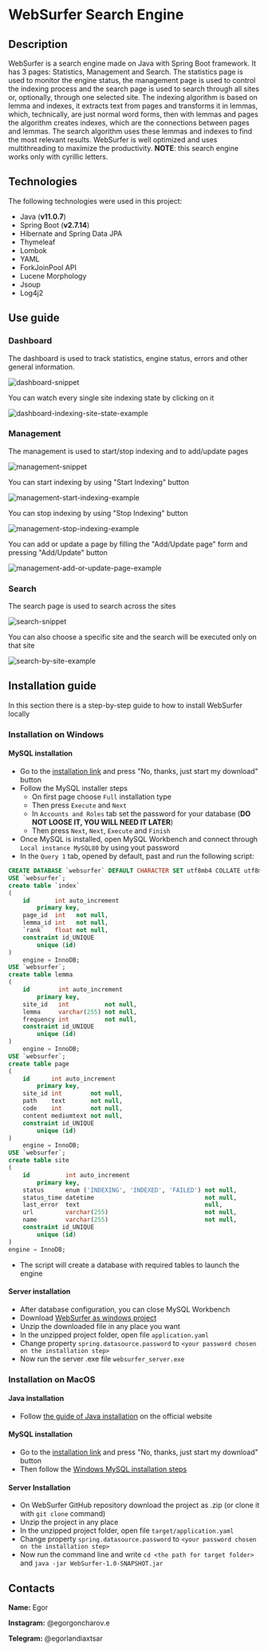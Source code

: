 # WebSurfer Search Engine
## Description
WebSurfer is a search engine made on Java with Spring Boot framework. It has 3 pages: Statistics, Management and Search. The statistics page is used to monitor the engine status, the management page is used to control the indexing process and the search page is used to search through all sites or, optionally, through one selected site. The indexing algorithm is based on lemma and indexes, it extracts text from pages and transforms it in lemmas, which, technically, are just normal word forms, then with lemmas and pages the algorithm creates indexes, which are the connections between pages and lemmas. The search algorithm uses these lemmas and indexes to find the most relevant results. WebSurfer is well optimized and uses multithreading to maximize the productivity. **NOTE**: this search engine works only with cyrillic letters. 
## Technologies
The following technologies were used in this project:
- Java (**v11.0.7**)
- Spring Boot (**v2.7.14**)
- Hibernate and Spring Data JPA
- Thymeleaf
- Lombok
- YAML
- ForkJoinPool API
- Lucene Morphology
- Jsoup
- Log4j2
## Use guide
### Dashboard
The dashboard is used to track statistics, engine status, errors and other general information.

![dashboard-snippet](https://github.com/EgorlandiaxTsar/WebSurferSnippetsStorage/blob/master/static/dashboard-snippet.png?raw=true "Dahboard snippet")

You can watch every single site indexing state by clicking on it

![dashboard-indexing-site-state-example](https://github.com/EgorlandiaxTsar/WebSurferSnippetsStorage/blob/master/static/dashboard-indexing-site-state-example.gif?raw=true "Dashboard indexing site state example")
### Management
The management is used to start/stop indexing and to add/update pages

![management-snippet](https://github.com/EgorlandiaxTsar/WebSurferSnippetsStorage/blob/master/static/management-snippet.png?raw=true "Management snippet")

You can start indexing by using "Start Indexing" button

![management-start-indexing-example](https://github.com/EgorlandiaxTsar/WebSurferSnippetsStorage/blob/master/static/management-start-indexing-example.gif?raw=true "Management start indexing exmaple")

You can stop indexing by using "Stop Indexing" button

![management-stop-indexing-example](https://github.com/EgorlandiaxTsar/WebSurferSnippetsStorage/blob/master/static/management-stop-indexing-example.gif?raw=true "Management stop indexing exmaple")

You can add or update a page by filling the "Add/Update page" form and pressing "Add/Update" button

![management-add-or-update-page-example](https://github.com/EgorlandiaxTsar/WebSurferSnippetsStorage/blob/master/static/management-add-or-update-page-example.gif?raw=true "Management add or update page example")
### Search
The search page is used to search across the sites

![search-snippet](https://github.com/EgorlandiaxTsar/WebSurferSnippetsStorage/blob/master/static/search-snippet.png?raw=true "Search snippet")

You can also choose a specific site and the search will be executed only on that site

![search-by-site-example](https://github.com/EgorlandiaxTsar/WebSurferSnippetsStorage/blob/master/static/search-by-site-example.gif?raw=true "Search by site example")
## Installation guide
In this section there is a step-by-step guide to how to install WebSurfer locally
### Installation on Windows
#### MySQL installation
- Go to the [installation link](https://dev.mysql.com/downloads/file/?id=520406) and press "No, thanks, just start my download" button
- Follow the MySQL installer steps
    - On first page choose `Full` installation type
    - Then press `Execute` and `Next`
    - In `Accounts and Roles` tab set the password for your database (**DO NOT LOOSE IT, YOU WILL NEED IT LATER**) 
    - Then press `Next`, `Next`, `Execute` and `Finish`
- Once MySQL is installed, open MySQL Workbench and connect through `Local instance MySQL80` by using yout password
- In the `Query 1` tab, opened by default, past and run the following script:
```SQL
CREATE DATABASE `websurfer` DEFAULT CHARACTER SET utf8mb4 COLLATE utf8mb4_unicode_ci DEFAULT ENCRYPTION='N';
USE `websurfer`;
create table `index`
(
    id       int auto_increment
        primary key,
    page_id  int   not null,
    lemma_id int   not null,
    `rank`   float not null,
    constraint id_UNIQUE
        unique (id)
)
    engine = InnoDB;
USE `websurfer`;
create table lemma
(
    id        int auto_increment
        primary key,
    site_id   int          not null,
    lemma     varchar(255) not null,
    frequency int          not null,
    constraint id_UNIQUE
        unique (id)
)
    engine = InnoDB;
USE `websurfer`;
create table page
(
    id      int auto_increment
        primary key,
    site_id int        not null,
    path    text       not null,
    code    int        not null,
    content mediumtext not null,
    constraint id_UNIQUE
        unique (id)
)
    engine = InnoDB;
USE `websurfer`;
create table site
(
    id          int auto_increment
        primary key,
    status      enum ('INDEXING', 'INDEXED', 'FAILED') not null,
    status_time datetime                               not null,
    last_error  text                                   null,
    url         varchar(255)                           not null,
    name        varchar(255)                           not null,
    constraint id_UNIQUE
        unique (id)
)
engine = InnoDB;
```
- The script will create a database with required tables to launch the engine
#### Server installation
- After database configuration, you can close MySQL Workbench
- Download [WebSurfer as windows project](https://www.dropbox.com/scl/fi/al2qkxvd7njbwzzjnv12j/WebSurfer.zip?rlkey=fo54jsgqw6a5dird4l80oj9yu&dl=0)
- Unzip the downloaded file in any place you want
- In the unzipped project folder, open file `application.yaml`
- Change property `spring.datasource.password` to `<your password chosen on the installation step>`
- Now run the server .exe file `websurfer_server.exe`
### Installation on MacOS
#### Java installation
- Follow [the guide of Java installation](https://docs.oracle.com/en/java/javase/11/install/installation-jdk-macos.html#JSJIG-GUID-F575EB4A-70D3-4AB4-A20E-DBE95171AB5F) on the official website
#### MySQL installation
- Go to the [installation link](https://dev.mysql.com/downloads/file/?id=520328) and press "No, thanks, just start my download" button
- Then follow the [Windows MySQL installation steps](#mysql-installation)
#### Server Installation
- On WebSurfer GitHub repository download the project as .zip (or clone it with `git clone` command)
- Unzip the project in any place
- In the unzipped project folder, open file `target/application.yaml`
- Change property `spring.datasource.password` to `<your password chosen on the installation step>`
- Now run the command line and write `cd <the path for target folder>` and `java -jar WebSurfer-1.0-SNAPSHOT.jar`
## Contacts
**Name:** Egor

**Instagram:** @egorgoncharov.e

**Telegram:** @egorlandiaxtsar
 
